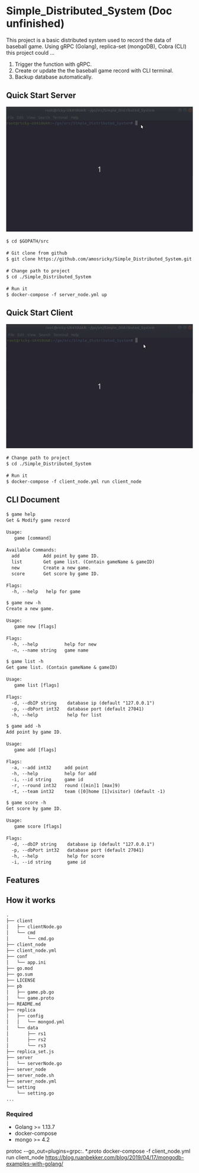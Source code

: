 # Simple_Distributed_System (Doc unfinished)
This project is a basic distributed system used to record the data of baseball game.
Using gRPC (Golang), replica-set (mongoDB), Cobra (CLI) this project could ...
1. Trigger the function with gRPC.
2. Create or update the the baseball game record with CLI terminal.
3. Backup database automatically.

## Quick Start Server
![](https://raw.githubusercontent.com/amosricky/Simple_Distributed_System/master/src/server_node.gif)
```
$ cd $GOPATH/src

# Git clone from github
$ git clone https://github.com/amosricky/Simple_Distributed_System.git

# Change path to project
$ cd ./Simple_Distributed_System

# Run it 
$ docker-compose -f server_node.yml up
```

## Quick Start Client
![](https://raw.githubusercontent.com/amosricky/Simple_Distributed_System/master/src/client_node.gif)
```
# Change path to project
$ cd ./Simple_Distributed_System

# Run it 
$ docker-compose -f client_node.yml run client_node 
```

## CLI Document
```
$ game help
Get & Modify game record

Usage:
   game [command]

Available Commands:
  add         Add point by game ID.
  list        Get game list. (Contain gameName & gameID)
  new         Create a new game.
  score       Get score by game ID.

Flags:
  -h, --help   help for game
```
```
$ game new -h
Create a new game.

Usage:
   game new [flags]

Flags:
  -h, --help          help for new
  -n, --name string   game name
```
```
$ game list -h
Get game list. (Contain gameName & gameID)

Usage:
   game list [flags]

Flags:
  -d, --dbIP string    database ip (default "127.0.0.1")
  -p, --dbPort int32   database port (default 27041)
  -h, --help           help for list
```
```
$ game add -h
Add point by game ID.

Usage:
   game add [flags]

Flags:
  -a, --add int32     add point
  -h, --help          help for add
  -i, --id string     game id
  -r, --round int32   round ([min]1 [max]9)
  -t, --team int32    team ([0]home [1]visitor) (default -1)
```
```
$ game score -h
Get score by game ID.

Usage:
   game score [flags]

Flags:
  -d, --dbIP string    database ip (default "127.0.0.1")
  -p, --dbPort int32   database port (default 27041)
  -h, --help           help for score
  -i, --id string      game id
```

## Features


## How it works
```
.
├── client
│   ├── clientNode.go
│   └── cmd
│       └── cmd.go
├── client_node
├── client_node.yml
├── conf
│   └── app.ini
├── go.mod
├── go.sum
├── LICENSE
├── pb
│   ├── game.pb.go
│   └── game.proto
├── README.md
├── replica
│   ├── config
│   │   └── mongod.yml
│   └── data
│       ├── rs1
│       ├── rs2
│       └── rs3
├── replica_set.js
├── server
│   └── serverNode.go
├── server_node
├── server_node.sh
├── server_node.yml
└── setting
    └── setting.go
...
```

### Required

- Golang >= 1.13.7
- docker-compose
- mongo >= 4.2




protoc --go_out=plugins=grpc:. *.proto
docker-compose -f client_node.yml run client_node
https://blog.ruanbekker.com/blog/2019/04/17/mongodb-examples-with-golang/
